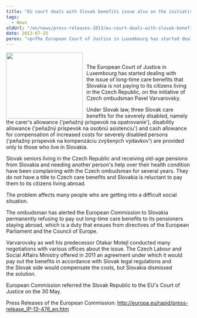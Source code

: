 ```yaml
---
title: "EU court deals with Slovak benefits issue also on the initiative of the Czech ombudsman"
tags:
  - News
oldUrl: "/en/news/press-releases-2013/eu-court-deals-with-slovak-benefits-issue-also-on-the-initiative-of-the-czech-ombudsman-1/"
date: 2013-07-25
perex: "<p>The European Court of Justice in Luxembourg has started dealing with the issue of long-time care benefits that Slovakia is not paying to its citizens living in the Czech Republic, on the initiative of Czech ombudsman Pavel Varvarovsky. </p>"
---
```


<!-- imported from the old website -->

<img src="https://www.ochrance.cz/uploads/RTEmagicC_EU_01.jpg.jpg" alt="" style="PADDING-RIGHT: 10px; FLOAT: left" title="" height="180" width="209" />  <p>The European Court of Justice in Luxembourg has started dealing with the issue of long-time care benefits that Slovakia is not paying to its citizens living in the Czech Republic, on the initiative of Czech ombudsman Pavel Varvarovsky.</p><p>Under Slovak law, three Slovak care benefits for the severely disabled, namely the carer's allowance (<span class="A__T2">'peňažný príspevok na opatrovanie'</span>), disability allowance (<span class="A__T2">'peňažný príspevok na osobnú asistenciu'</span>) and cash allowance for compensation of increased costs for severely disabled persons (<span class="A__T2">'peňažný príspevok na kompenzáciu zvýšených výdavkov'</span>) are provided only to those who live in Slovakia.</p><p>Slovak seniors living in the Czech Republic and receiving old-age pensions from Slovakia and needing another person's help over their health condition have been complaining with the Czech ombudsman for several years. They do not have a title to Czech care benefits and Slovakia is reluctant to pay them to its citizens living abroad.</p><p>The problem affects many people who are getting into a difficult social situation.</p><p>The ombudsman has alerted the European Commission to Slovakia permanently refusing to pay out long-time care benefits to its pensioners staying abroad, which is a duty that ensues from directives of the European Parliament and the Council of Europe.</p><p>Varvarovsky as well his predecessor Otakar Motejl conducted many negotiations with various offices about the issue. The Czech Labour and Social Affairs Ministry offered in 2011 an agreement under which it would pay out the benefits in accordance with Slovak legal regulations and the Slovak side would compensate the costs, but Slovakia dismissed the solution.</p><p>European Commission referred the Slovak Republic to the EU's Court of Justice on the 30 May. </p><p>Press Releases of the European Commission: <a title="Opening in a new window" href="http://europa.eu/rapid/press-release_IP-13-476_en.htm" target="_blank">http://europa.eu/rapid/press-release_IP-13-476_en.htm</a> <img alt="" src="https://www.ochrance.cz/typo3/ext/od_linkdesc/icons/external.gif" class="od_linkdesc_icon_external" /></p>
